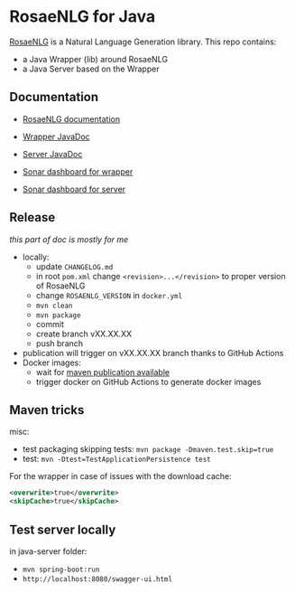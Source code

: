 # RosaeNLG for Java

[RosaeNLG](https://rosaenlg.org) is a Natural Language Generation library.
This repo contains:
- a Java Wrapper (lib) around RosaeNLG
- a Java Server based on the Wrapper


## Documentation

- [RosaeNLG documentation](https://rosaenlg.org)
- [Wrapper JavaDoc](https://www.javadoc.io/doc/org.rosaenlg/java-wrapper/)
- [Server JavaDoc](https://www.javadoc.io/doc/org.rosaenlg/java-server/)

- [Sonar dashboard for wrapper](https://sonarcloud.io/dashboard?id=java-wrapper)
- [Sonar dashboard for server](https://sonarcloud.io/dashboard?id=java-server)

## Release

_this part of doc is mostly for me_

- locally:
  - update `CHANGELOG.md`
  - in root `pom.xml` change `<revision>...</revision>` to proper version of RosaeNLG
  - change `ROSAENLG_VERSION` in `docker.yml`
  - `mvn clean`
  - `mvn package`
  - commit
  - create branch vXX.XX.XX
  - push branch
- publication will trigger on vXX.XX.XX branch thanks to GitHub Actions
- Docker images:
  - wait for [maven publication available](https://repo1.maven.org/maven2/org/rosaenlg/java-wrapper/)
  - trigger docker on GitHub Actions to generate docker images




## Maven tricks

misc:
- test packaging skipping tests: `mvn package -Dmaven.test.skip=true`
- test: `mvn -Dtest=TestApplicationPersistence test`

For the wrapper in case of issues with the download cache:
```xml
<overwrite>true</overwrite>
<skipCache>true</skipCache>
```


## Test server locally

in java-server folder:
- `mvn spring-boot:run`
- `http://localhost:8080/swagger-ui.html`
